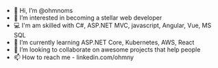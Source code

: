 - 👋 Hi, I’m @ohmnoms
- 👀 I’m interested in becoming a stellar web developer
- 💻 I'm am skilled with C#, ASP.NET MVC, javascript, Angular, Vue, MS SQL
- 🌱 I’m currently learning ASP.NET Core, Kubernetes, AWS, React
- 💞️ I’m looking to collaborate on awesome projects that help people
- 📫 How to reach me - linkedin.com/ohmny

<!---
ohmnoms/ohmnoms is a ✨ special ✨ repository because its `README.md` (this file) appears on your GitHub profile.
You can click the Preview link to take a look at your changes.
--->
